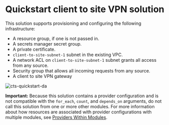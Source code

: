 # Quickstart client to site VPN solution

This solution supports provisioning and configuring the following infrastructure:

- A resource group, if one is not passed in.
- A secrets manager secret group.
- A private certificate.
- `client-to-site-subnet-1` subnet in the existing VPC.
- A network ACL on `client-to-site-subnet-1` subnet grants all access from any source.
- Security group that allows all incoming requests from any source.
- A client to site VPN gateway

![cts-quickstart-da](../../reference-architecture/reference-architectures/cts-quickstart-da.svg.svg)

**Important:** Because this solution contains a provider configuration and is not compatible with the `for_each`, `count`, and `depends_on` arguments, do not call this solution from one or more other modules. For more information about how resources are associated with provider configurations with multiple modules, see [Providers Within Modules](https://developer.hashicorp.com/terraform/language/modules/develop/providers).
